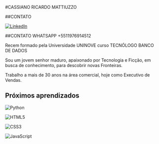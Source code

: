 #CASSIANO RICARDO MATTIUZZO

##CONTATO

[![LinkedIn](https://img.shields.io/badge/LinkedIn-000?style=for-the-badge&logo=linkedin&logoColor=0E76A8)](https://www.linkedin.com/in/CassianoRicardoMattiuzzo/)

##CONTATO
WHATSAPP +5511976914512

Recem formado pela Universidade UNINOVE curso TECNÓLOGO BANCO DE DADOS

Sou um jovem senhor maduro, apaixonado por Tecnologia e Ficção, em busca de conhecimento, para descobrir novas Fronteiras.

Trabalho a mais de 30 anos na área comercial, hoje como Executivo de Vendas.

## Próximos aprendizados

![Python](https://img.shields.io/badge/Python-000?style=for-the-badge&logo=python)

![HTML5](https://img.shields.io/badge/HTML5-000?style=for-the-badge&logo=html5)

![CSS3](https://img.shields.io/badge/CSS3-000?style=for-the-badge&logo=css3&logoColor=264CE4)

![JavaScript](https://img.shields.io/badge/JavaScript-000?style=for-the-badge&logo=javascript)

